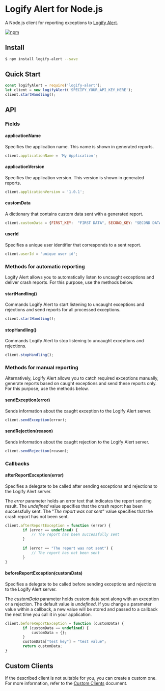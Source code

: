 # Logify Alert for Node.js

A Node.js client for reporting exceptions to [Logify Alert](https://logify.devexpress.com/).

[![npm](https://img.shields.io/npm/v/logify-alert.svg)](https://www.npmjs.com/package/logify-alert)

## Install

```sh
$ npm install logify-alert --save
```

## Quick Start

```javascript
const logifyAlert = require('logify-alert');
let client = new logifyAlert('SPECIFY_YOUR_API_KEY_HERE');
client.startHandling();
```

## API

### Fields

#### applicationName

Specifies the application name. This name is shown in generated reports.

```javascript
client.applicationName = 'My Application';
```

#### applicationVersion

Specifies the application version. This version is shown in generated reports. 

```javascript
client.applicationVersion = '1.0.1';
```

#### customData

A dictionary that contains custom data sent with a generated report. 

```javascript
client.customData = {FIRST_KEY:  "FIRST DATA", SECOND_KEY: "SECOND DATA"};
```

#### userId

Specifies a unique user identifier that corresponds to a sent report.

```javascript
client.userId = 'unique user id';
```


### Methods for automatic reporting

Logify Alert allows you to automatically listen to uncaught exceptions and deliver crash reports. For this purpose, use the methods below.

#### startHandling()

Commands Logify Alert to start listening to uncaught exceptions and rejections and send reports for all processed exceptions. 

```javascript
client.startHandling();
```

#### stopHandling()

Commands Logify Alert to stop listening to uncaught exceptions and rejections. 

```javascript
client.stopHandling();
```

### Methods for manual reporting

Alternatively, Logify Alert allows you to catch required exceptions manually, generate reports based on caught exceptions and send these reports only. For this purpose, use the methods below.

#### sendException(error)

Sends information about the caught exception to the Logify Alert server.

```javascript
client.sendException(error);
```

#### sendRejection(reason)

Sends information about the caught rejection to the Logify Alert server.

```javascript
client.sendRejection(reason);
```

### Callbacks

#### afterReportException(error)

Specifies a delegate to be called after sending exceptions and rejections to the Logify Alert server.

The *error* parameter holds an error text that indicates the report sending result. The *undefined* value specifies that the crash report has been successfully sent. The "*The report was not sent*" value specifies that the crash report has not been sent.

```javascript
client.afterReportException = function (error) {
        if (error == undefined) {
            // The report has been successfully sent
        }
        
        if (error == "The report was not sent") {
            // The report has not been sent
        }
}
```

#### beforeReportException(customData)

Specifies a delegate to be called before sending exceptions and rejections to the Logify Alert server.

The *customData* parameter holds custom data sent along with an exception or a rejection. The default value is *undefined*. If you change a parameter value within a callback, a new value will be stored and passed to a callback the next time you call it in your application.

```javascript
client.beforeReportException = function (customData) {
        if (customData == undefined) {
            customData = {};
        }
        customData["test key"] = "test value";
        return customData;
}
```

## Custom Clients
If the described client is not suitable for you, you can create a custom one. For more information, refer to the [Custom Clients](https://github.com/DevExpress/Logify.Alert.Clients/blob/develop/CustomClients.md) document.
